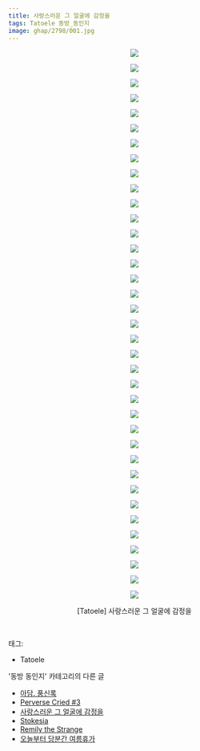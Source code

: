```yaml
---
title: 사랑스러운 그 얼굴에 감정을
tags: Tatoele 동방_동인지
image: ghap/2798/001.jpg
---
```

<div class="article">
<p style="text-align: center; clear: none; float: none;"><img src="{{ site.nasurl }}/ghap/2798/001.jpg"/></p>
<p style="text-align: center; clear: none; float: none;"><img src="{{ site.nasurl }}/ghap/2798/002.jpg"/></p>
<p style="text-align: center; clear: none; float: none;"><img src="{{ site.nasurl }}/ghap/2798/003.jpg"/></p>
<p style="text-align: center; clear: none; float: none;"><img src="{{ site.nasurl }}/ghap/2798/004.jpg"/></p>
<p style="text-align: center; clear: none; float: none;"><img src="{{ site.nasurl }}/ghap/2798/005.jpg"/></p>
<p style="text-align: center; clear: none; float: none;"><img src="{{ site.nasurl }}/ghap/2798/006.jpg"/></p>
<p style="text-align: center; clear: none; float: none;"><img src="{{ site.nasurl }}/ghap/2798/007.jpg"/></p>
<p style="text-align: center; clear: none; float: none;"><img src="{{ site.nasurl }}/ghap/2798/008.jpg"/></p>
<p style="text-align: center; clear: none; float: none;"><img src="{{ site.nasurl }}/ghap/2798/009.jpg"/></p>
<p style="text-align: center; clear: none; float: none;"><img src="{{ site.nasurl }}/ghap/2798/010.jpg"/></p>
<p style="text-align: center; clear: none; float: none;"><img src="{{ site.nasurl }}/ghap/2798/011.jpg"/></p>
<p style="text-align: center; clear: none; float: none;"><img src="{{ site.nasurl }}/ghap/2798/012.jpg"/></p>
<p style="text-align: center; clear: none; float: none;"><img src="{{ site.nasurl }}/ghap/2798/013.jpg"/></p>
<p style="text-align: center; clear: none; float: none;"><img src="{{ site.nasurl }}/ghap/2798/014.jpg"/></p>
<p style="text-align: center; clear: none; float: none;"><img src="{{ site.nasurl }}/ghap/2798/015.jpg"/></p>
<p style="text-align: center; clear: none; float: none;"><img src="{{ site.nasurl }}/ghap/2798/016.jpg"/></p>
<p style="text-align: center; clear: none; float: none;"><img src="{{ site.nasurl }}/ghap/2798/017.jpg"/></p>
<p style="text-align: center; clear: none; float: none;"><img src="{{ site.nasurl }}/ghap/2798/018.jpg"/></p>
<p style="text-align: center; clear: none; float: none;"><img src="{{ site.nasurl }}/ghap/2798/019.jpg"/></p>
<p style="text-align: center; clear: none; float: none;"><img src="{{ site.nasurl }}/ghap/2798/020.jpg"/></p>
<p style="text-align: center; clear: none; float: none;"><img src="{{ site.nasurl }}/ghap/2798/021.jpg"/></p>
<p style="text-align: center; clear: none; float: none;"><img src="{{ site.nasurl }}/ghap/2798/022.jpg"/></p>
<p style="text-align: center; clear: none; float: none;"><img src="{{ site.nasurl }}/ghap/2798/023.jpg"/></p>
<p style="text-align: center; clear: none; float: none;"><img src="{{ site.nasurl }}/ghap/2798/024.jpg"/></p>
<p style="text-align: center; clear: none; float: none;"><img src="{{ site.nasurl }}/ghap/2798/025.jpg"/></p>
<p style="text-align: center; clear: none; float: none;"><img src="{{ site.nasurl }}/ghap/2798/026.jpg"/></p>
<p style="text-align: center; clear: none; float: none;"><img src="{{ site.nasurl }}/ghap/2798/027.jpg"/></p>
<p style="text-align: center; clear: none; float: none;"><img src="{{ site.nasurl }}/ghap/2798/028.jpg"/></p>
<p style="text-align: center; clear: none; float: none;"><img src="{{ site.nasurl }}/ghap/2798/029.jpg"/></p>
<p style="text-align: center; clear: none; float: none;"><img src="{{ site.nasurl }}/ghap/2798/030.jpg"/></p>
<p style="text-align: center; clear: none; float: none;"><img src="{{ site.nasurl }}/ghap/2798/031.jpg"/></p>
<p style="text-align: center; clear: none; float: none;"><img src="{{ site.nasurl }}/ghap/2798/032.jpg"/></p>
<p style="text-align: center; clear: none; float: none;"><img src="{{ site.nasurl }}/ghap/2798/033.jpg"/></p>
<p style="text-align: center; clear: none; float: none;"><img src="{{ site.nasurl }}/ghap/2798/034.jpg"/></p>
<p style="text-align: center; clear: none; float: none;"><img src="{{ site.nasurl }}/ghap/2798/035.jpg"/></p>
<p style="text-align: center; clear: none; float: none;"><img src="{{ site.nasurl }}/ghap/2798/036.jpg"/></p>
<p style="text-align: center; clear: none; float: none;"><img src="{{ site.nasurl }}/ghap/2798/037.jpg"/></p>
<p style="text-align: center; clear: none; float: none;">[Tatoele] 사랑스러운 그 얼굴에 감정을</p>
<p><br/></p>
</div><div class="tagTrail">
<p>태그: </p>
<ul>
<li>Tatoele</li>
</ul>
</div><div class="another">
<p>'동방 동인지' 카테고리의 다른 글</p>
<ul>
<li><a href="/2016-12-01-ghap_2800">아담. 풍신록</a></li>
<li><a href="/2016-11-29-ghap_2799">Perverse Cried #3</a></li>
<li><a href="/2016-11-29-ghap_2798">사랑스러운 그 얼굴에 감정을</a></li>
<li><a href="/2016-11-29-ghap_2797">Stokesia</a></li>
<li><a href="/2016-11-29-ghap_2796">Remily the Strange</a></li>
<li><a href="/2016-11-29-ghap_2795">오늘부터 당분간 여름휴가</a></li>
</ul>
</div><div class="cb_module cb_fluid">
<div class="cb_wrt cb_profile">
</div><!-- commentList close -->
</div>